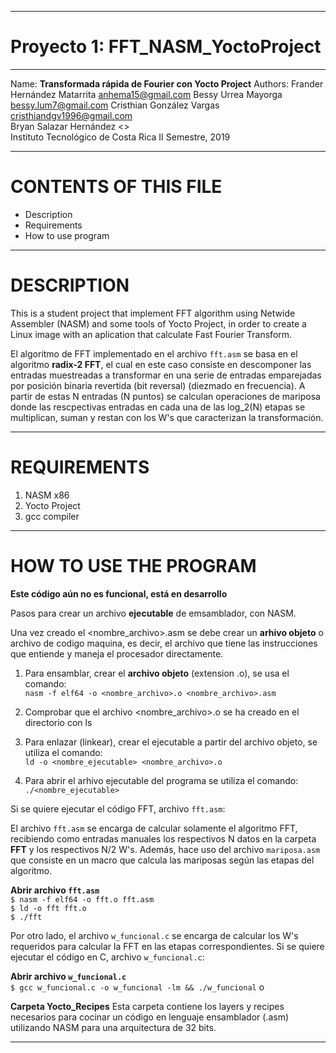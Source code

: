 ********************************************************************
# Proyecto 1: FFT_NASM_YoctoProject                   
********************************************************************
Name: 	**Transformada rápida de Fourier con Yocto Project**
Authors:
   Frander Hernández Matarrita <anhema15@gmail.com> 
   Bessy Urrea Mayorga  <bessy.lum7@gmail.com> 
   Cristhian González Vargas 	<cristhiandgv1996@gmail.com>   		 
   Bryan Salazar Hernández   <> 		 
Instituto Tecnológico de Costa Rica
II Semestre, 2019
********************************************************************
CONTENTS OF THIS FILE
=====================
   
 * Description
 * Requirements
 * How to use program

********************************************************************
DESCRIPTION
===========

This is a student project that implement FFT algorithm using Netwide Assembler (NASM) and some tools of Yocto Project, in order to create a Linux image with an aplication that calculate Fast Fourier Transform.

El algoritmo de FFT implementado en el archivo `fft.asm` se basa en el algoritmo **radix-2 FFT**, el cual en este caso consiste en descomponer las entradas muestreadas a transformar en una serie de entradas emparejadas por posición binaria revertida (bit reversal) (diezmado en frecuencia). A partir de estas N entradas (N puntos) se calculan operaciones de mariposa donde las rescpectivas entradas en cada una de las log_2(N) etapas se multiplican, suman y restan con los W's que caracterizan la transformación.

********************************************************************
REQUIREMENTS
============

1. NASM x86
2. Yocto Project
3. gcc compiler

********************************************************************
HOW TO USE THE PROGRAM
============
**Este código aún no es funcional, está en desarrollo**

Pasos para crear un archivo **ejecutable** de emsamblador, con NASM. 

Una vez creado el <nombre_archivo>.asm se debe crear un **arhivo objeto** o archivo de codigo maquina, es decir, el archivo que tiene las instrucciones que entiende y maneja el procesador directamente.

1. Para ensamblar, crear el **archivo objeto** (extension .o), se usa el comando: <br />
`nasm -f elf64 -o <nombre_archivo>.o <nombre_archivo>.asm`

2. Comprobar que el archivo <nombre_archivo>.o se ha creado en el directorio con ls

3. Para enlazar (linkear), crear el ejecutable a partir del archivo objeto, se utiliza el comando: <br />
`ld -o <nombre_ejecutable> <nombre_archivo>.o`

4. Para abrir el arhivo ejecutable del programa se utiliza el comando: `./<nombre_ejecutable>`

Si se quiere ejecutar el código FFT, archivo  `fft.asm`:

El archivo `fft.asm` se encarga de calcular solamente el algoritmo FFT, recibiendo como entradas manuales los respectivos N datos en la carpeta **FFT** y los respectivos N/2 W's. Además, hace uso del archivo `mariposa.asm` que consiste en un macro que calcula las mariposas según las etapas del algoritmo.

**Abrir archivo `fft.asm`** <br />
`$ nasm -f elf64 -o fft.o fft.asm` <br />
`$ ld -o fft fft.o` <br />
`$ ./fft` <br />

Por otro lado, el archivo `w_funcional.c` se encarga de calcular los W's requeridos para calcular la FFT en las etapas correspondientes. Si se quiere ejecutar el código en C, archivo  `w_funcional.c`:

**Abrir archivo `w_funcional.c`** <br />
`$ gcc w_funcional.c -o w_funcional -lm && ./w_funcional` o

**Carpeta Yocto_Recipes**
Esta carpeta contiene los layers y recipes necesarios para cocinar un código en lenguaje ensamblador (.asm) utilizando NASM para una arquitectura de 32 bits.

********************************************************************
